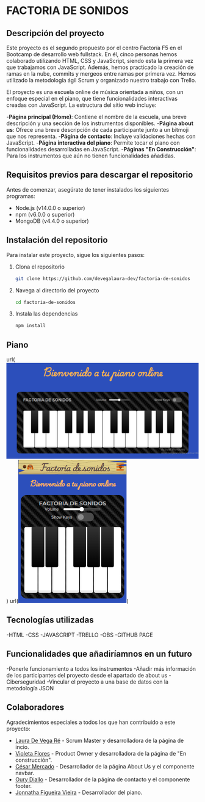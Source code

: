 # FACTORIA DE SONIDOS

## Descripción del proyecto
Este proyecto es el segundo propuesto por el centro Factoría F5 en el Bootcamp de desarrollo web fullstack. En él, cinco personas hemos colaborado utilizando HTML, CSS y JavaScript, siendo esta la primera vez que trabajamos con JavaScript. Además, hemos practicado la creación de ramas en la nube, commits y mergeos entre ramas por primera vez. Hemos utilizado la metodología ágil Scrum y organizado nuestro trabajo con Trello.

El proyecto es una escuela online de música orientada a niños, con un enfoque especial en el piano, que tiene funcionalidades interactivas creadas con JavaScript. La estructura del sitio web incluye:

-**Página principal (Home)**: Contiene el nombre de la escuela, una breve descripción y una sección de los instrumentos disponibles.
-**Página about us**: Ofrece una breve descripción de cada participante junto a un bitmoji que nos representa.
-**Página de contacto**: Incluye validaciones hechas con JavaScript.
-**Página interactiva del piano**: Permite tocar el piano con funcionalidades desarrolladas en JavaScript.
-**Páginas "En Construcción"**: Para los instrumentos que aún no tienen funcionalidades añadidas.

## Requisitos previos para descargar el repositorio
Antes de comenzar, asegúrate de tener instalados los siguientes programas:

- Node.js (v14.0.0 o superior)
- npm (v6.0.0 o superior)
- MongoDB (v4.4.0 o superior)

## Instalación del repositorio
Para instalar este proyecto, sigue los siguientes pasos:

1. Clona el repositorio
    ```bash
    git clone https://github.com/devegalaura-dev/factoria-de-sonidos
    ```
2. Navega al directorio del proyecto
    ```bash
    cd factoria-de-sonidos
    ```
3. Instala las dependencias
    ```bash
    npm install
    ```

## Piano
url(![Piano versión desktop](public/assets/img-readme/imagen-piano-readme.png))
url(![Piano versión mobile](public\assets\img-readme\piano-version-mobile.png))


## Tecnologías utilizadas
-HTML
-CSS
-JAVASCRIPT
-TRELLO
-OBS
-GITHUB PAGE
 ## Funcionalidades que añadiríamnos en un futuro
 -Ponerle funcionamiento a todos los instrumentos
 -Añadir más información de los participantes del proyecto desde el apartado de about us
 -Ciberseguridad
 -Vincular el proyecto a una base de datos con la metodología JSON 

## Colaboradores
Agradecimientos especiales a todos los que han contribuido a este proyecto:

- [Laura De Vega Ré](https://github.com/devegalaura-dev) - Scrum Master y desarrolladora de la página de incio.
- [Violeta Flores](https://github.com/Violeta-flores) - Product Owner y desarrolladora de la página de "En construcción".
- [César Mercado](https://github.com/Diallo2024) - Desarrollador de la página About Us y el componente navbar.
- [Oury Diallo](https://github.com/Diallo2024) - Desarrollador de la página de contacto y el componente footer.
- [Jonnatha Figueira Vieira](https://github.com/jfigueira87?tab=repositories) - Desarrollador del piano.


